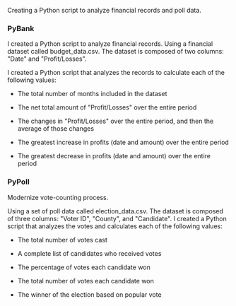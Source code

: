 Creating a Python script to analyze financial records and poll data.

### PyBank 

I created a Python script to analyze financial records. Using a financial dataset called budget_data.csv. The dataset is composed of two columns: "Date" and "Profit/Losses".

I created a Python script that analyzes the records to calculate each of the following values:

*  The total number of months included in the dataset

*  The net total amount of "Profit/Losses" over the entire period

*  The changes in "Profit/Losses" over the entire period, and then the average of those changes

*  The greatest increase in profits (date and amount) over the entire period

*  The greatest decrease in profits (date and amount) over the entire period

### PyPoll
Modernize vote-counting process.

Using a set of poll data called election_data.csv. The dataset is composed of three columns: "Voter ID", "County", and "Candidate". I created a Python script that analyzes the votes and calculates each of the following values:

*  The total number of votes cast
 
*  A complete list of candidates who received votes
  
*  The percentage of votes each candidate won
  
*  The total number of votes each candidate won
  
*  The winner of the election based on popular vote

